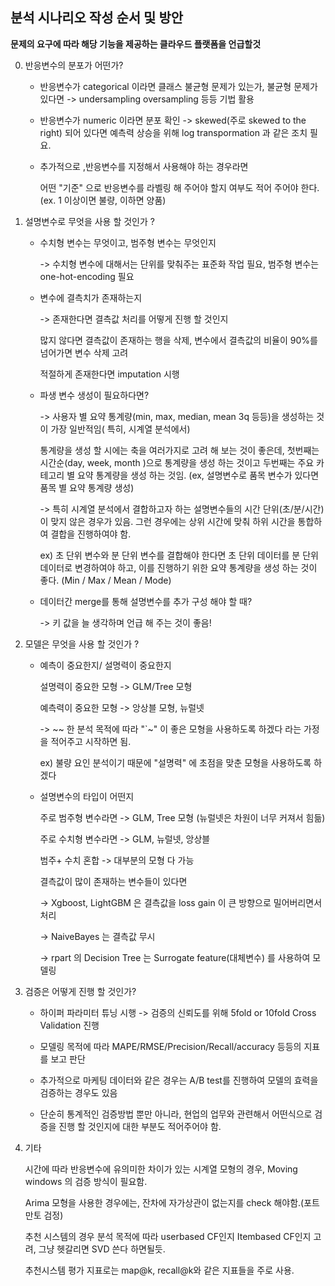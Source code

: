 ## 분석 시나리오 작성 순서 및 방안

**문제의 요구에 따라 해당 기능을 제공하는 클라우드 플랫폼을 언급할것**



0. 반응변수의 분포가 어떤가?
   - 반응변수가 categorical 이라면 클래스 불균형 문제가 있는가, 불균형 문제가 있다면 -> undersampling oversampling 등등 기법 활용
   
   - 반응변수가 numeric 이라면 분포 확인 -> skewed(주로 skewed to the right) 되어 있다면 예측력 상승을 위해 log transpormation 과 같은 조치 필요.
   
   - 추가적으로 ,반응변수를 지정해서 사용해야 하는 경우라면
   
     어떤 "기준" 으로 반응변수를 라벨링 해 주어야 할지 여부도 적어 주어야 한다. (ex. 1 이상이면 불량, 이하면 양품)



1. 설명변수로 무엇을 사용 할 것인가 ? 

   - 수치형 변수는 무엇이고, 범주형 변수는 무엇인지

     -> 수치형 변수에 대해서는 단위를 맞춰주는 표준화 작업 필요, 범주형 변수는 one-hot-encoding 필요

   - 변수에 결측치가 존재하는지

     -> 존재한다면 결측값 처리를 어떻게 진행 할 것인지 

      많지 않다면 결측값이 존재하는 행을 삭제, 변수에서 결측값의 비율이 90%를 넘어가면 변수 삭제 고려 

     적절하게 존재한다면 imputation 시행
     
   - 파생 변수 생성이 필요하다면? 

     -> 사용자 별 요약 통계량(min, max, median, mean 3q 등등)을 생성하는 것이 가장 일반적임( 특히, 시계열 분석에서)

     통계량을 생성 할 시에는 축을 여러가지로 고려 해 보는 것이 좋은데, 첫번째는 시간순(day, week, month )으로 통계량을 생성 하는 것이고 두번째는 주요 카테고리 별 요약 통계량을 생성 하는 것임. (ex, 설명변수로 품목 변수가 있다면 품목 별 요약 통계량 생성)

     -> 특히 시계열 분석에서 결합하고자 하는 설명변수들의 시간 단위(초/분/시간)이 맞지 않은 경우가 있음. 그런 경우에는 상위 시간에 맞춰 하위 시간을 통합하여 결합을 진행하여야 함. 

     ex) 초 단위 변수와 분 단위 변수를 결합해야 한다면 초 단위 데이터를 분 단위 데이터로 변경하여야 하고, 이를 진행하기 위한 요약 통계량을 생성 하는 것이 좋다. (Min / Max / Mean / Mode)

   - 데이터간 merge를 통해 설명변수를 추가 구성 해야 할 때?

     -> 키 값을 늘 생각하며 언급 해 주는 것이 좋음! 

     

2. 모델은 무엇을 사용 할 것인가 ?

   - 예측이 중요한지/ 설명력이 중요한지 

     설명력이 중요한 모형 -> GLM/Tree 모형

     예측력이 중요한 모형 -> 앙상블 모형, 뉴럴넷

     -> ~~ 한 분석 목적에 따라 "`~" 이 좋은 모형을 사용하도록 하겠다 라는 가정을 적어주고 시작하면 됨. 

     ex) 불량 요인 분석이기 때문에 "설명력" 에 초점을 맞춘 모형을 사용하도록 하겠다

   - 설명변수의 타입이 어떤지

     주로 범주형 변수라면 -> GLM, Tree 모형 (뉴럴넷은 차원이 너무 커져서 힘듦)

     주로 수치형 변수라면 -> GLM, 뉴럴넷, 앙상블

     범주+ 수치 혼합 -> 대부분의 모형 다 가능

     결측값이 많이 존재하는 변수들이 있다면 

     -> Xgboost, LightGBM 은 결측값을 loss gain 이 큰 방향으로 밀어버리면서 처리

     -> NaiveBayes 는 결측값 무시

     -> rpart 의 Decision Tree 는 Surrogate feature(대체변수) 를 사용하여 모델링

     

3. 검증은 어떻게 진행 할 것인가? 

   - 하이퍼 파라미터 튜닝 시행 ->  검증의 신뢰도를 위해 5fold or 10fold Cross Validation 진행

   - 모델링 목적에 따라 MAPE/RMSE/Precision/Recall/accuracy 등등의 지표를 보고 판단

   - 추가적으로 마케팅 데이터와 같은 경우는 A/B test를 진행하여 모델의 효력을 검증하는 경우도 있음

   - 단순히 통계적인 검증방법 뿐만 아니라, 현업의 업무와 관련해서 어떤식으로 검증을 진행 할 것인지에 대한 부분도 적어주어야 함.

     

4. 기타

   시간에 따라 반응변수에 유의미한 차이가 있는 시계열 모형의 경우, Moving windows 의 검증 방식이 필요함.

   Arima 모형을 사용한 경우에는, 잔차에 자가상관이 없는지를 check 해야함.(포트만토 검정)

   추천 시스템의 경우 분석 목적에 따라 userbased CF인지 Itembased CF인지 고려, 그냥 헷갈리면 SVD 쓴다 하면될듯.

   추천시스템 평가 지표로는 map@k, recall@k와 같은 지표들을 주로 사용. 

   




